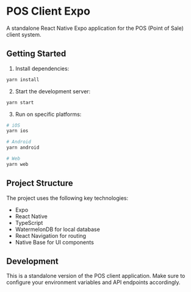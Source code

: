 # POS Client Expo

A standalone React Native Expo application for the POS (Point of Sale) client system.

## Getting Started

1. Install dependencies:
```bash
yarn install
```

2. Start the development server:
```bash
yarn start
```

3. Run on specific platforms:
```bash
# iOS
yarn ios

# Android
yarn android

# Web
yarn web
```

## Project Structure

The project uses the following key technologies:
- Expo
- React Native
- TypeScript
- WatermelonDB for local database
- React Navigation for routing
- Native Base for UI components

## Development

This is a standalone version of the POS client application. Make sure to configure your environment variables and API endpoints accordingly.

